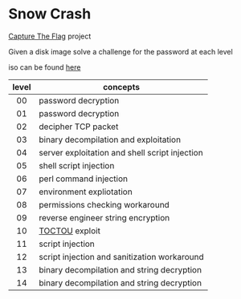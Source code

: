 # Snow Crash

[Capture The Flag](https://en.wikipedia.org/wiki/Capture_the_flag#Computer_security) project

Given a disk image solve a challenge for the password at each level

iso can be found [here](https://projects.intra.42.fr/uploads/document/document/306/SnowCrash.iso)

| level | concepts                                                                     |
|   :-: | -                                                                            |
|    00 | password decryption                                                          |
|    01 | password decryption                                                          |
|    02 | decipher TCP packet                                                          |
|    03 | binary decompilation and exploitation                                        |
|    04 | server exploitation and shell script injection                               |
|    05 | shell script injection                                                       |
|    06 | perl command injection                                                       |
|    07 | environment expliotation                                                     |
|    08 | permissions checking workaround                                              |
|    09 | reverse engineer string encryption                                           |
|    10 | [TOCTOU](https://en.wikipedia.org/wiki/Time-of-check_to_time-of-use) exploit |
|    11 | script injection                                                             |
|    12 | script injection and sanitization workaround                                 |
|    13 | binary decompilation and string decryption                                   |
|    14 | binary decompilation and string decryption                                   |
